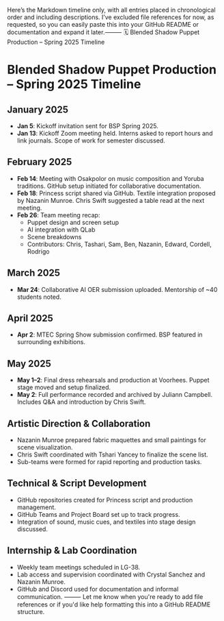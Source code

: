 Here’s the Markdown timeline only, with all entries placed in chronological order and including descriptions. I’ve excluded file references for now, as requested, so you can easily paste this into your GitHub README or documentation and expand it later.⸻
🗓️ Blended Shadow Puppet Production – Spring 2025 Timeline
# Blended Shadow Puppet Production – Spring 2025 Timeline

## January 2025
- **Jan 5**: Kickoff invitation sent for BSP Spring 2025.
- **Jan 13**: Kickoff Zoom meeting held. Interns asked to report hours and link journals. Scope of work for semester discussed.

## February 2025
- **Feb 14**: Meeting with Osakpolor on music composition and Yoruba traditions. GitHub setup initiated for collaborative documentation.
- **Feb 18**: Princess script shared via GitHub. Textile integration proposed by Nazanin Munroe. Chris Swift suggested a table read at the next meeting.
- **Feb 26**: Team meeting recap:
  - Puppet design and screen setup
  - AI integration with QLab
  - Scene breakdowns
  - Contributors: Chris, Tashari, Sam, Ben, Nazanin, Edward, Cordell, Rodrigo

## March 2025
- **Mar 24**: Collaborative AI OER submission uploaded. Mentorship of ~40 students noted.

## April 2025
- **Apr 2**: MTEC Spring Show submission confirmed. BSP featured in surrounding exhibitions.

## May 2025
- **May 1–2**: Final dress rehearsals and production at Voorhees. Puppet stage moved and setup finalized.
- **May 2**: Full performance recorded and archived by Juliann Campbell. Includes Q&A and introduction by Chris Swift.

## Artistic Direction & Collaboration
- Nazanin Munroe prepared fabric maquettes and small paintings for scene visualization.
- Chris Swift coordinated with Tshari Yancey to finalize the scene list.
- Sub-teams were formed for rapid reporting and production tasks.

## Technical & Script Development
- GitHub repositories created for Princess script and production management.
- GitHub Teams and Project Board set up to track progress.
- Integration of sound, music cues, and textiles into stage design discussed.

## Internship & Lab Coordination
- Weekly team meetings scheduled in LG-38.
- Lab access and supervision coordinated with Crystal Sanchez and Nazanin Munroe.
- GitHub and Discord used for documentation and informal communication.
⸻
Let me know when you're ready to add file references or if you'd like help formatting this into a GitHub README structure.

